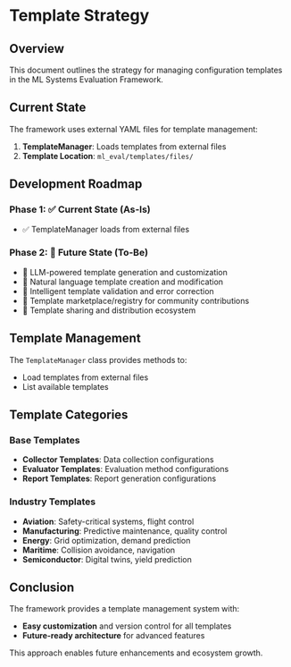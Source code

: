 # Template Strategy

## Overview

This document outlines the strategy for managing configuration templates in the ML Systems Evaluation Framework.

## Current State

The framework uses external YAML files for template management:

1. **TemplateManager**: Loads templates from external files
2. **Template Location**: `ml_eval/templates/files/`

## Development Roadmap

### Phase 1: ✅ Current State (As-Is)

- ✅ TemplateManager loads from external files

### Phase 2: 🔄 Future State (To-Be)

- 🔄 LLM-powered template generation and customization
- 🔄 Natural language template creation and modification
- 🔄 Intelligent template validation and error correction
- 🔄 Template marketplace/registry for community contributions
- 🔄 Template sharing and distribution ecosystem

## Template Management

The `TemplateManager` class provides methods to:
- Load templates from external files
- List available templates

## Template Categories

### Base Templates

- **Collector Templates**: Data collection configurations
- **Evaluator Templates**: Evaluation method configurations
- **Report Templates**: Report generation configurations

### Industry Templates

- **Aviation**: Safety-critical systems, flight control
- **Manufacturing**: Predictive maintenance, quality control
- **Energy**: Grid optimization, demand prediction
- **Maritime**: Collision avoidance, navigation
- **Semiconductor**: Digital twins, yield prediction

## Conclusion

The framework provides a template management system with:

- **Easy customization** and version control for all templates
- **Future-ready architecture** for advanced features

This approach enables future enhancements and ecosystem growth.
